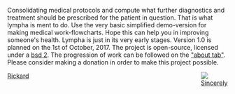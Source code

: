 

<script>
document.getElementById( "indexsmall").style.backgroundColor="#EFAB00";
document.getElementById( "indextext").style.color="#000000";
document.getElementById( "index").className="menu2active";
</script>
Consolidating medical protocols and compute what further diagnostics and treatment should be prescribed for the patient in question. That is what <span class="sc">lympha</span> is ment to do. Use the very basic simplified demo-version for making medical work-flowcharts. Hope this can help you in improving someone's health. <span class="sc">Lympha</span> is just in its very early stages. Version 1.0 is planned on the 1st of October, 2017. The project is open-source, licensed under a <a href="http://opensource.org/licenses/BSD-2-Clause"><span class="sc">bsd 2</span></a>. The progression of work can be followed on the <a href="about.md">"about tab"</a>. Please consider making a donation in order to make this project possible.


<a style="float:right;text-align:left;diplay:block;width:auto;" href="https://github.com/RickardHultgren"><img src="https://avatars3.githubusercontent.com/u/16224494?v=3&s=80" style="display:inline-block;"/><span style="vertical-align:bottom;display:block;">Sincerely<br><a style="z-index:1" href="https://github.com/RickardHultgren">Rickard</a></span></a>



<br> <br> <br>

